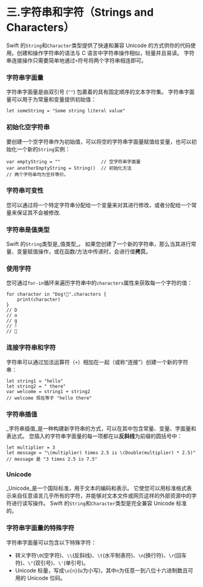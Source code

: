 # 三.字符串和字符（Strings and Characters）



Swift 的`String`和`Character`类型提供了快速和兼容 Unicode 的方式供你的代码使用。创建和操作字符串的语法与 C 语言中字符串操作相似，轻量并且易读。 字符串连接操作只需要简单地通过`+`符号将两个字符串相连即可。

### 字符串字面量

字符串字面量是由双引号 \(`""`\) 包裹着的具有固定顺序的文本字符集。 字符串字面量可以用于为常量和变量提供初始值：

```
let someString = "Some string literal value"
```

### 初始化空字符串

要创建一个空字符串作为初始值，可以将空的字符串字面量赋值给变量，也可以初始化一个新的`String`实例：

```
var emptyString = ""               // 空字符串字面量
var anotherEmptyString = String()  // 初始化方法
// 两个字符串均为空并等价。
```

### 字符串可变性

您可以通过将一个特定字符串分配给一个变量来对其进行修改，或者分配给一个常量来保证其不会被修改.

### 字符串是值类型

Swift 的`String`类型是_值类型_。 如果您创建了一个新的字符串，那么当其进行常量、变量赋值操作，或在函数/方法中传递时，会进行值**拷贝**。

### 使用字符

您可通过`for-in`循环来遍历字符串中的`characters`属性来获取每一个字符的值：

```
for character in "Dog!🐶".characters {
    print(character)
}
// D
// o
// g
// !
// 🐶
```

### 连接字符串和字符

字符串可以通过加法运算符（`+`）相加在一起（或称“连接”）创建一个新的字符串：

```
let string1 = "hello"
let string2 = " there"
var welcome = string1 + string2
// welcome 现在等于 "hello there"
```

### 字符串插值

_字符串插值_是一种构建新字符串的方式，可以在其中包含常量、变量、字面量和表达式。 您插入的字符串字面量的每一项都在以**反斜线**为前缀的圆括号中：

```
let multiplier = 3
let message = "\(multiplier) times 2.5 is \(Double(multiplier) * 2.5)"
// message 是 "3 times 2.5 is 7.5"
```

### Unicode

_Unicode_是一个国际标准，用于文本的编码和表示。 它使您可以用标准格式表示来自任意语言几乎所有的字符，并能够对文本文件或网页这样的外部资源中的字符进行读写操作。 Swift 的`String`和`Character`类型是完全兼容 Unicode 标准的。

### 字符串字面量的特殊字符

字符串字面量可以包含以下特殊字符：

* 转义字符`\0`\(空字符\)、`\\`\(反斜线\)、`\t`\(水平制表符\)、`\n`\(换行符\)、`\r`\(回车符\)、`\"`\(双引号\)、`\'`\(单引号\)。
* Unicode 标量，写成`\u{n}`\(u为小写\)，其中`n`为任意一到八位十六进制数且可用的 Unicode 位码。

  




